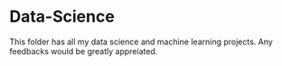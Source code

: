 # Data-Science

This folder has all my data science and machine learning projects. Any feedbacks would be greatly appreiated. 
